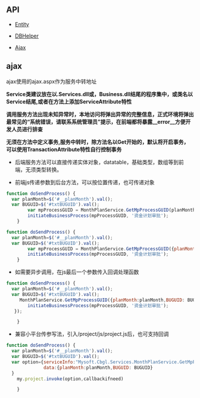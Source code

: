 ## API

+ [Entity](entity.md)

+ [DBHelper](dbhelper.md)

+ [Ajax](ajax.md)


## ajax


ajax使用的ajax.aspx作为服务中转地址

**Service类建议放在以.Services.dll或，Business.dll结尾的程序集中，或类名以Service结尾,或者在方法上添加ServiceAttribute特性**

**调用服务方法出现未知异常时，本地访问将弹出异常的完整信息，正式环境将弹出最常见的“系统错误，请联系系统管理员”提示，在前端都将暴露__error__方便开发人员进行排查**

**无须在方法中定义事务,服务中转时，除方法名以Get开始的，默认将开启事务，可以使用TransactionAttribute特性自行控制事务**

+ 后端服务方法可以直接传递实体对象，datatable，基础类型，数组等到前端，无须类型转换。

+ 前端js传递参数到后台方法，可以按位置传递，也可传递对象

```javascript
function doSendProcess() {
  var planMonth=$('#__planMonth').val();
  var BUGUID=$('#txtBUGUID').val();  
		var mpProcessGUID = MonthPlanService.GetMpProcessGUID(planMonth,BUGUID);
		initiateBusinessProcess(mpProcessGUID, '资金计划审批');
	}

```

```javascript
function doSendProcess() {
  var planMonth=$('#__planMonth').val();
  var BUGUID=$('#txtBUGUID').val();
		var mpProcessGUID = MonthPlanService.GetMpProcessGUID({planMonth:planMonth,BUGUID: BUGUID});
		initiateBusinessProcess(mpProcessGUID, '资金计划审批');
	}

```


+ 如需要异步调用，在js最后一个参数传入回调处理函数


```javascript
function doSendProcess() {
  var planMonth=$('#__planMonth').val();
  var BUGUID=$('#txtBUGUID').val();
	 MonthPlanService.GetMpProcessGUID({planMonth:planMonth,BUGUID: BUGUID},function(mpProcessGUID){
     	initiateBusinessProcess(mpProcessGUID, '资金计划审批');
   });

	}

```

+ 兼容小平台传参写法，引入/project/js/project.js后，也可支持回调


```javascript
function doSendProcess() {
  var planMonth=$('#__planMonth').val();
  var BUGUID=$('#txtBUGUID').val();
  var option={serviceInfo:"Mysoft.Cbgl.Services.MonthPlanService.GetMpProcessGUID",
              data:{planMonth:planMonth,BUGUID: BUGUID}
  }
	my.project.invoke(option,callbackifneed)

	}

```
